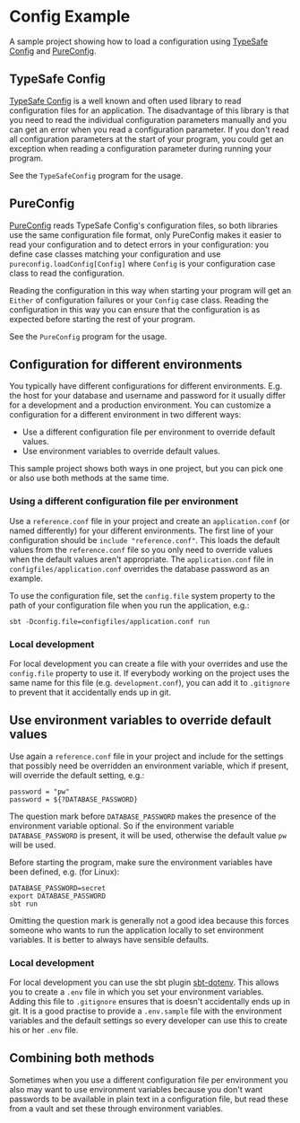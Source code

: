 # Config Example
A sample project showing how to load a configuration using [TypeSafe Config](https://github.com/lightbend/config)
and [PureConfig](https://pureconfig.github.io/).

## TypeSafe Config
[TypeSafe Config](https://github.com/lightbend/config) is a well known and often used library to read configuration files for an application. The disadvantage
of this library is that you need to read the individual configuration parameters manually and you can get an error
when you read a configuration parameter. If you don't read all configuration parameters at the start of your program,
you could get an exception when reading a configuration parameter during running your program.

See the `TypeSafeConfig` program for the usage.

## PureConfig
[PureConfig](https://pureconfig.github.io/) reads TypeSafe Config's configuration files, so both libraries use the same configuration file format, only
PureConfig makes it easier to read your configuration and to detect errors in your configuration: you define case classes
matching your configuration and use `pureconfig.loadConfig[Config]` where `Config` is your configuration case class to read
the configuration.

Reading the configuration in this way when starting your program will get an `Either` of configuration failures
or your `Config` case class. Reading the configuration in this way you can ensure that the configuration is as expected before starting the rest
of your program.

See the `PureConfig` program for the usage.

## Configuration for different environments
You typically have different configurations for different environments. E.g. the host for your database and username and
password for it usually differ for a development and a production environment. You can customize a configuration for a 
different environment in two different ways:

- Use a different configuration file per environment to override default values.
- Use environment variables to override default values.

This sample project shows both ways in one project, but you can pick one or also use both methods at the same time.

### Using a different configuration file per environment
Use a `reference.conf` file in your project and create an `application.conf` (or named differently) for your different environments.
The first line of your configuration should be `include "reference.conf"`. This loads the default values from the `reference.conf` file
so you only need to override values when the default values aren't appropriate. The `application.conf` file in `configfiles/application.conf`
overrides the database password as an example.

To use the configuration file, set the `config.file` system property to the path of your configuration file when you
run the application, e.g.:
 
`sbt -Dconfig.file=configfiles/application.conf run`

### Local development
For local development you can create a file with your overrides and use the `config.file` property to use it.
If everybody working on the project uses the same name for this file (e.g. `development.conf`), you can add it to `.gitignore` to prevent that
it accidentally ends up in git.

## Use environment variables to override default values
Use again a `reference.conf` file in your project and include for the settings that possibly need be overridden an
environment variable, which if present, will override the default setting, e.g.:

```
password = "pw"
password = ${?DATABASE_PASSWORD}
```

The question mark before `DATABASE_PASSWORD` makes the presence of the environment variable optional.
So if the environment variable `DATABASE_PASSWORD` is present, it will be used, otherwise the default value `pw` will be used.

Before starting the program, make sure the environment variables have been defined, e.g. (for Linux):

```
DATABASE_PASSWORD=secret
export DATABASE_PASSWORD
sbt run
```

Omitting the question mark is generally not a good idea because this forces someone who wants to run the application locally
to set environment variables. It is better to always have sensible defaults.

### Local development
For local development you can use the sbt plugin [sbt-dotenv](https://github.com/mefellows/sbt-dotenv). This allows you
to create a `.env` file in which you set your environment variables. Adding this file to `.gitignore` ensures that is doesn't
accidentally ends up in git. It is a good practise to provide a `.env.sample` file with the environment variables and the default
settings so every developer can use this to create his or her `.env` file.

## Combining both methods
Sometimes when you use a different configuration file per environment you also may want to use environment variables
because you don't want passwords to be available in plain text in a configuration file, but read these from a vault and
set these through environment variables.
